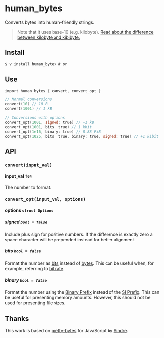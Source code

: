 # human_bytes

Converts bytes into human-friendly strings.

> Note that it uses base-10 (e.g. kilobyte). [Read about the difference between kilobyte and kibibyte.](https://web.archive.org/web/20150324153922/https://pacoup.com/2009/05/26/kb-kb-kib-whats-up-with-that/)

## Install

```shell
$ v install human_bytes # or
```

## Use

```v
import human_bytes { convert, convert_opt }

// Normal conversions
convert(10) // 10 B
convert(1001) // 1 kB

// Conversions with options
convert_opt(1001, signed: true) // +1 kB
convert_opt(1001, bits: true) // 1 kbit
convert_opt(1e16, binary: true) // 8.88 PiB
convert_opt(1025, bits: true, binary: true, signed: true) // +1 kibit
```

## API

### `convert(input_val)`

#### input_val `f64`

The number to format.

### `convert_opt(input_val, options)`

#### options `struct Options`

##### signed `bool = false`

Include plus sign for positive numbers. If the difference is exactly zero a space character will be prepended instead for better alignment.

##### bits `bool = false`

Format the number as [bits](https://en.wikipedia.org/wiki/Bit) instead of [bytes](https://en.wikipedia.org/wiki/Byte). This can be useful when, for example, referring to [bit rate](https://en.wikipedia.org/wiki/Bit_rate).

##### binary `bool = false`

Format the number using the [Binary Prefix](https://en.wikipedia.org/wiki/Binary_prefix) instead of the [SI Prefix](https://en.wikipedia.org/wiki/SI_Prefix). This can be useful for presenting memory amounts. However, this should not be used for presenting file sizes.

## Thanks

This work is based on [pretty-bytes](https://github.com/sindresorhus/pretty-bytes) for JavaScript by [Sindre](https://github.com/sindresorhus/pretty-bytes).
